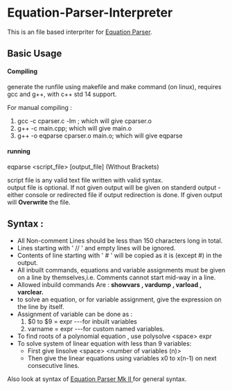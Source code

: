 # Equation-Parser-Interpreter

This is an file based interpriter for <a href = "https://github.com/YJDoc2/EquationParser">Equation Parser</a>.

## Basic Usage

#### Compiling

generate the runfile using makefile and make command (on linux), requires gcc and g++, with c++ std 14 support.

For manual compiling :

<ol>
<li>gcc -c cparser.c -lm ; which will give cparser.o </li>
<li>g++ -c main.cpp; which will give main.o </li>
<li>g++ -o eqparse cparser.o main.o; which will give eqparse</li>
</ol>

#### running

eqparse &lt;script_file&gt; [output_file]  (Without Brackets)

script file is any valid text file written with valid syntax.  
output file is optional.
If not given output will be given on standerd output - either console or redirected file if output redirection is done.
If given output will <b> Overwrite </b> the file.

## Syntax :

<ul>
<li>All Non-comment Lines should be less than 150 characters long in total.</li>
<li>Lines starting with ' // ' and empty lines will be ignored.</li>
<li>Contents of line starting with ' # ' will be copied as it is (except #) in the output.</li>
<li>All inbuilt commands, equations and variable assignments must be given on a line by themselves,i.e. Comments cannot start mid-way in a line.</li>
<li>Allowed inbuild commands Are : <b>showvars , vardump , varload , varclear.</b></li>
<li>to solve an equation, or for variable assignment, give the expression on the line by itself.</li>
<li>Assignment of variable can be done as :
<ol>
<li>$0 to $9 = expr ---for inbuilt variables</li>
<li>varname = expr ---for custom named variables.</li>
</ol>
</li>
<li>To find roots of a polynomial equation , use polysolve &lt;space&gt; expr</li>
<li>To solve system of linear equation with less than 9 variables:
<ul>
<li>First give linsolve &lt;space&gt; &lt;number of variables (n)&gt;</li>
<li>Then give the linear equations using variables x0 to x(n-1) on next consecutive lines.</li>
</ul>
</li>
</ul>

Also look at syntax of <a href ="https://github.com/YJDoc2/EquationParser/blob/master/Mark%20II/README.md"> Equation Parser Mk II </a> for general syntax.
